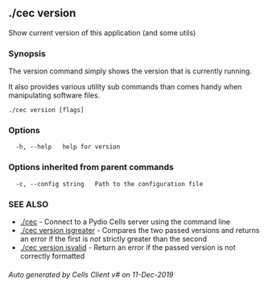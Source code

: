 ## ./cec version

Show current version of this application (and some utils)

### Synopsis


The version command simply shows the version that is currently running.

It also provides various utility sub commands than comes handy when manipulating software files. 


```
./cec version [flags]
```

### Options

```
  -h, --help   help for version
```

### Options inherited from parent commands

```
  -c, --config string   Path to the configuration file
```

### SEE ALSO

* [./cec](./cec)	 - Connect to a Pydio Cells server using the command line
* [./cec version isgreater](./cec-version-isgreater)	 - Compares the two passed versions and returns an error if the first is *not* strictly greater than the second
* [./cec version isvalid](./cec-version-isvalid)	 - Return an error if the passed version is not correctly formatted

###### Auto generated by Cells Client v# on 11-Dec-2019
